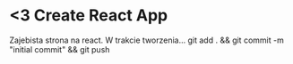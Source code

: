 # <3 Create React App

Zajebista strona na react.
W trakcie tworzenia...
git add . && git commit -m "initial commit" && git push